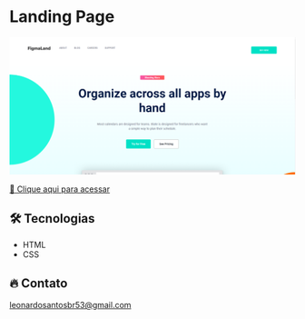 # Landing Page

![preview](./.github/preview.png)


[🔗 Clique aqui para acessar](https://leonardo21042006.github.io/Landing-Page/)

## 🛠️ Tecnologias 

- HTML
- CSS


## 🔥 Contato

leonardosantosbr53@gmail.com